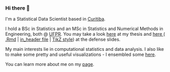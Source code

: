 ### Hi there 👋

I'm a Statistical Data Scientist based in [Curitiba](https://goo.gl/K1Qcdv).

I hold a BSc in Statistics and an MSc in Statistics and Numerical Methods in Engineering, both @ [UFPR](https://goo.gl/DtVAbi). You may take a look [here](https://henriquelaureano.github.io/THESIS/thesis/thesis.pdf) at my thesis and [here ](https://henriquelaureano.github.io/THESIS/aqua/slides.pdf)( [.Rmd](https://henriquelaureano.github.io/THESIS/aqua/slides.Rmd) | [in_header file](https://henriquelaureano.github.io/THESIS/aqua/beamerheader.txt) | [TikZ style](https://henriquelaureano.github.io/THESIS/aqua/tikzit.sty)) at the defense slides.

My main interests lie in computational statistics and data analysis. I also like to make some pretty and useful visualizations - I ensembled some [here](https://henriquelaureano.github.io/visualizations).

You can learn more about me on my [page](https://henriquelaureano.github.io).
